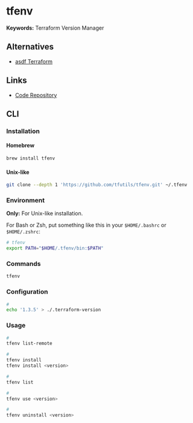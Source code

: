# tfenv

**Keywords:** Terraform Version Manager

## Alternatives

- [asdf Terraform](/asdf/terraform.md)

## Links

- [Code Repository](https://github.com/tfutils/tfenv)

## CLI

### Installation

#### Homebrew

```sh
brew install tfenv
```

#### Unix-like

```sh
git clone --depth 1 'https://github.com/tfutils/tfenv.git' ~/.tfenv
```

### Environment

**Only:** For Unix-like installation.

For Bash or Zsh, put something like this in your `$HOME/.bashrc` or `$HOME/.zshrc`:

```sh
# tfenv
export PATH="$HOME/.tfenv/bin:$PATH"
```

### Commands

```sh
tfenv
```

### Configuration

```sh
#
echo '1.3.5' > ./.terraform-version
```

### Usage

```sh
#
tfenv list-remote

#
tfenv install
tfenv install <version>

#
tfenv list

#
tfenv use <version>

#
tfenv uninstall <version>
```
